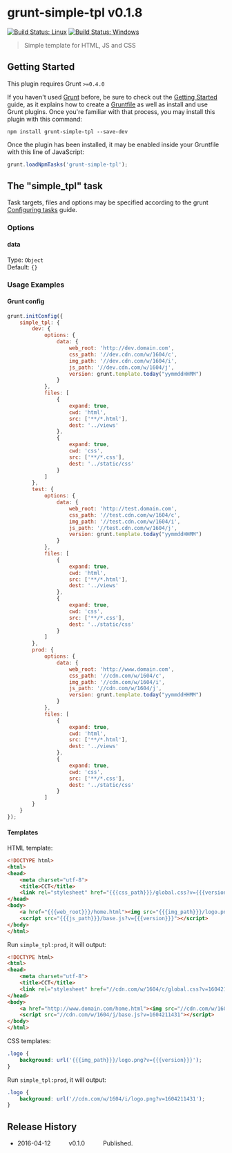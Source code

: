 # grunt-simple-tpl v0.1.8

[![Build Status: Linux](https://travis-ci.org/mutian/grunt-simple-tpl.svg?branch=master)](https://travis-ci.org/mutian/grunt-simple-tpl)
[![Build Status: Windows](https://ci.appveyor.com/api/projects/status/61h2has50qi0o6pi/branch/master?svg=true)](https://ci.appveyor.com/project/mutian/grunt-simple-tpl/branch/master)

> Simple template for HTML, JS and CSS


## Getting Started
This plugin requires Grunt `>=0.4.0`

If you haven't used [Grunt](http://gruntjs.com/) before, be sure to check out the [Getting Started](http://gruntjs.com/getting-started) guide, as it explains how to create a [Gruntfile](http://gruntjs.com/sample-gruntfile) as well as install and use Grunt plugins. Once you're familiar with that process, you may install this plugin with this command:

```shell
npm install grunt-simple-tpl --save-dev
```

Once the plugin has been installed, it may be enabled inside your Gruntfile with this line of JavaScript:

```js
grunt.loadNpmTasks('grunt-simple-tpl');
```


## The "simple_tpl" task

Task targets, files and options may be specified according to the grunt [Configuring tasks](http://gruntjs.com/configuring-tasks) guide.


### Options

#### data
Type: `Object`  
Default: `{}`


### Usage Examples

#### Grunt config
```js
grunt.initConfig({
	simple_tpl: {
	    dev: {
	        options: {
	            data: {
	                web_root: 'http://dev.domain.com',
	                css_path: '//dev.cdn.com/w/1604/c',
	                img_path: '//dev.cdn.com/w/1604/i',
	                js_path: '//dev.cdn.com/w/1604/j',
	                version: grunt.template.today("yymmddHHMM")
	            }
	        },
	        files: [
	            {
	                expand: true,
	                cwd: 'html',
	                src: ['**/*.html'],
	                dest: '../views'
	            },
	            {
	                expand: true,
	                cwd: 'css',
	                src: ['**/*.css'],
	                dest: '../static/css'
	            }
	        ]
	    },
	    test: {
	        options: {
	            data: {
	                web_root: 'http://test.domain.com',
	                css_path: '//test.cdn.com/w/1604/c',
	                img_path: '//test.cdn.com/w/1604/i',
	                js_path: '//test.cdn.com/w/1604/j',
	                version: grunt.template.today("yymmddHHMM")
	            }
	        },
	        files: [
	            {
	                expand: true,
	                cwd: 'html',
	                src: ['**/*.html'],
	                dest: '../views'
	            },
	            {
	                expand: true,
	                cwd: 'css',
	                src: ['**/*.css'],
	                dest: '../static/css'
	            }
	        ]
	    },
	    prod: {
	        options: {
	            data: {
	                web_root: 'http://www.domain.com',
	                css_path: '//cdn.com/w/1604/c',
	                img_path: '//cdn.com/w/1604/i',
	                js_path: '//cdn.com/w/1604/j',
	                version: grunt.template.today("yymmddHHMM")
	            }
	        },
	        files: [
	            {
	                expand: true,
	                cwd: 'html',
	                src: ['**/*.html'],
	                dest: '../views'
	            },
	            {
	                expand: true,
	                cwd: 'css',
	                src: ['**/*.css'],
	                dest: '../static/css'
	            }
	        ]
	    }
	}
});
```

#### Templates

HTML template:
```html
<!DOCTYPE html>
<html>
<head>
	<meta charset="utf-8">
	<title>CCT</title>
	<link rel="stylesheet" href="{{{css_path}}}/global.css?v={{{version}}}">
</head>
<body>
	<a href="{{{web_root}}}/home.html"><img src="{{{img_path}}}/logo.png?v={{{version}}}"></a>
	<script src="{{{js_path}}}/base.js?v={{{version}}}"></script>
</body>
</html>
```

Run `simple_tpl:prod`, it will output:
```html
<!DOCTYPE html>
<html>
<head>
	<meta charset="utf-8">
	<title>CCT</title>
	<link rel="stylesheet" href="//cdn.com/w/1604/c/global.css?v=1604211431">
</head>
<body>
	<a href="http://www.domain.com/home.html"><img src="//cdn.com/w/1604/i/logo.png?v=1604211431"></a>
	<script src="//cdn.com/w/1604/j/base.js?v=1604211431"></script>
</body>
</html>
```

CSS templates:
```css
.logo {
	background: url('{{{img_path}}}/logo.png?v={{{version}}}');
}
```

Run `simple_tpl:prod`, it will output:
```css
.logo {
	background: url('//cdn.com/w/1604/i/logo.png?v=1604211431');
}
```


## Release History

 * 2016-04-12   v0.1.0   Published.
